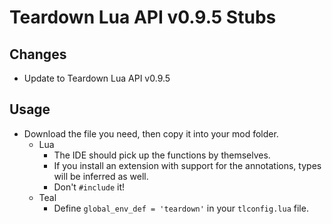 # Teardown Lua API v0.9.5 Stubs

## Changes
- Update to Teardown Lua API v0.9.5

## Usage
- Download the file you need, then copy it into your mod folder.
    - Lua
        - The IDE should pick up the functions by themselves.
        - If you install an extension with support for the annotations, types will be inferred as well.
        - Don't `#include` it!
    - Teal
        - Define `global_env_def = 'teardown'` in your `tlconfig.lua` file.
